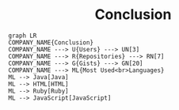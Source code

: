 <h1 align="center">Conclusion</h1>

```mermaid
graph LR
COMPANY_NAME{Conclusion}
COMPANY_NAME ---> U{Users} ---> UN[3]
COMPANY_NAME ---> R{Repositories} ---> RN[7]
COMPANY_NAME ---> G{Gists} ---> GN[20]
COMPANY_NAME ---> ML{Most Used<br>Languages}
ML --> Java[Java]
ML --> HTML[HTML]
ML --> Ruby[Ruby]
ML --> JavaScript[JavaScript]
```
